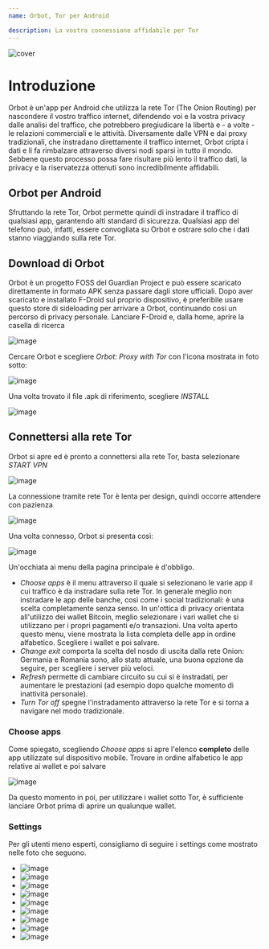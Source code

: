```yaml
---
name: Orbot, Tor per Android

description: La vostra connessione affidabile per Tor
---
```


![cover](assets/cover.webp)

# Introduzione

Orbot è un'app per Android che utilizza la rete Tor (The Onion Routing) per nascondere il vostro traffico internet, difendendo voi e la vostra privacy dalle analisi del traffico, che potrebbero pregiudicare la libertà e - a volte - le relazioni commerciali e le attività.
Diversamente dalle VPN e dai proxy tradizionali, che instradano direttamente il traffico internet, Orbot cripta i dati e li fa rimbalzare attraverso diversi nodi sparsi in tutto il mondo.
Sebbene questo processo possa fare risultare più lento il traffico dati, la privacy e la riservatezza ottenuti sono incredibilmente affidabili.

## Orbot per Android

Sfruttando la rete Tor, Orbot permette quindi di instradare il traffico di qualsiasi app, garantendo alti standard di sicurezza.
Qualsiasi app del telefono può, infatti, essere convogliata su Orbot e ostrare solo che i dati stanno viaggiando sulla rete Tor.

## Download di Orbot

Orbot è un progetto FOSS del Guardian Project e può essere scaricato direttamente in formato APK senza passare dagli store ufficiali.
Dopo aver scaricato e installato F-Droid sul proprio dispositivo, è preferibile usare questo store di sideloading per arrivare a Orbot, continuando così un percorso di privacy personale.
Lanciare F-Droid e, dalla home, aprire la casella di ricerca

![image](assets/it/01.webp)

Cercare Orbot e scegliere _Orbot: Proxy with Tor_ con l'icona mostrata in foto sotto:

![image](assets/it/02.webp)

Una volta trovato il file .apk di riferimento, scegliere _INSTALL_

![image](assets/it/03.webp)

## Connettersi alla rete Tor

Orbot si apre ed è pronto a connettersi alla rete Tor, basta selezionare _START VPN_

![image](assets/it/04.jpg)

La connessione tramite rete Tor è lenta per design, quindi occorre attendere con pazienza

![image](assets/it/05.jpg)

Una volta connesso, Orbot si presenta così:

![image](assets/it/06.jpg)

Un'occhiata ai menu della pagina principale è d'obbligo.

- _Choose apps_ è il menu attraverso il quale si selezionano le varie app il cui traffico è da instradare sulla rete Tor. In generale meglio non instradare le app delle banche, così come i social tradizionali: è una scelta completamente senza senso. In un'ottica di privacy orientata all'utilizzo dei wallet Bitcoin, meglio selezionare i vari wallet che si utilizzano per i propri pagamenti e/o transazioni.
Una volta aperto questo menu, viene mostrata la lista completa delle app in ordine alfabetico. Scegliere i wallet e poi salvare.
- _Change exit_ comporta la scelta del nosdo di uscita dalla rete Onion: Germania e Romania sono, allo stato attuale, una buona opzione da seguire, per scegliere i server più veloci.
- _Refresh_ permette di cambiare circuito su cui si è instradati, per aumentare le prestazioni (ad esempio dopo qualche momento di inattività personale).
- _Turn Tor off_ spegne l'instradamento attraverso la rete Tor e si torna a navigare nel modo tradizionale.

### Choose apps

Come spiegato, scegliendo _Choose apps_ si apre l'elenco **completo** delle app utilizzate sul dispositivo mobile. Trovare in ordine alfabetico le app relative ai wallet e poi salvare

![image](assets/it/07.jpg)

Da questo momento in poi, per utilizzare i wallet sotto Tor, è sufficiente lanciare Orbot prima di aprire un qualunque wallet.

### Settings

Per gli utenti meno esperti, consigliamo di seguire i settings come mostrato nelle foto che seguono.

- ![image](assets/it/08.jpg)
- ![image](assets/it/09.jpg)
- ![image](assets/it/10.jpg)
- ![image](assets/it/11.jpg)
- ![image](assets/it/12.jpg)
- ![image](assets/it/13.jpg)
- ![image](assets/it/14.jpg)
- ![image](assets/it/15.jpg)
- ![image](assets/it/16.jpg)

  
